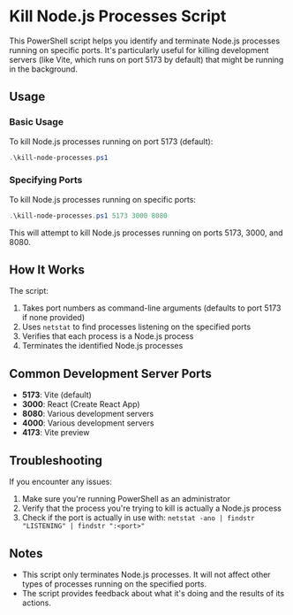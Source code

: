 # Kill Node.js Processes Script

This PowerShell script helps you identify and terminate Node.js processes running on specific ports. It's particularly useful for killing development servers (like Vite, which runs on port 5173 by default) that might be running in the background.

## Usage

### Basic Usage

To kill Node.js processes running on port 5173 (default):

```powershell
.\kill-node-processes.ps1
```

### Specifying Ports

To kill Node.js processes running on specific ports:

```powershell
.\kill-node-processes.ps1 5173 3000 8080
```

This will attempt to kill Node.js processes running on ports 5173, 3000, and 8080.

## How It Works

The script:

1. Takes port numbers as command-line arguments (defaults to port 5173 if none provided)
2. Uses `netstat` to find processes listening on the specified ports
3. Verifies that each process is a Node.js process
4. Terminates the identified Node.js processes

## Common Development Server Ports

- **5173**: Vite (default)
- **3000**: React (Create React App)
- **8080**: Various development servers
- **4000**: Various development servers
- **4173**: Vite preview

## Troubleshooting

If you encounter any issues:

1. Make sure you're running PowerShell as an administrator
2. Verify that the process you're trying to kill is actually a Node.js process
3. Check if the port is actually in use with: `netstat -ano | findstr "LISTENING" | findstr ":<port>"`

## Notes

- This script only terminates Node.js processes. It will not affect other types of processes running on the specified ports.
- The script provides feedback about what it's doing and the results of its actions.
